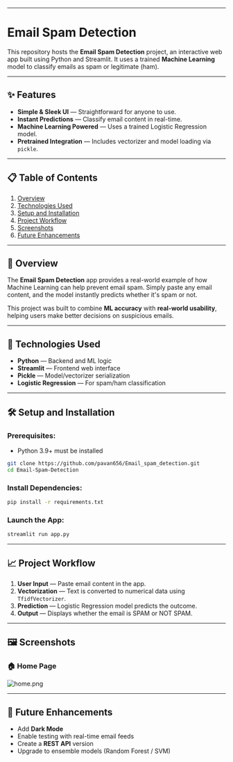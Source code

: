 ﻿---

# Email Spam Detection

This repository hosts the **Email Spam Detection** project, an interactive web app built using Python and Streamlit. It uses a trained **Machine Learning** model to classify emails as spam or legitimate (ham).

---

## ✨ Features

- **Simple & Sleek UI** — Straightforward for anyone to use.
- **Instant Predictions** — Classify email content in real-time.
- **Machine Learning Powered** — Uses a trained Logistic Regression model.
- **Pretrained Integration** — Includes vectorizer and model loading via `pickle`.

---

## 📋 Table of Contents

1. [Overview](#-overview)
2. [Technologies Used](#-technologies-used)
3. [Setup and Installation](#-setup-and-installation)
4. [Project Workflow](#-project-workflow)
5. [Screenshots](#-screenshots)
6. [Future Enhancements](#-future-enhancements)

---

## 🌟 Overview

The **Email Spam Detection** app provides a real-world example of how Machine Learning can help prevent email spam. Simply paste any email content, and the model instantly predicts whether it's spam or not.

This project was built to combine **ML accuracy** with **real-world usability**, helping users make better decisions on suspicious emails.

---

## 🚀 Technologies Used

- **Python** — Backend and ML logic
- **Streamlit** — Frontend web interface
- **Pickle** — Model/vectorizer serialization
- **Logistic Regression** — For spam/ham classification

---

## 🛠️ Setup and Installation

### Prerequisites:

- Python 3.9+ must be installed

```bash
git clone https://github.com/pavan656/Email_spam_detection.git
cd Email-Spam-Detection
```

### Install Dependencies:

```bash
pip install -r requirements.txt
```

### Launch the App:

```bash
streamlit run app.py
```

---

## 📈 Project Workflow

1. **User Input** — Paste email content in the app.
2. **Vectorization** — Text is converted to numerical data using `TfidfVectorizer`.
3. **Prediction** — Logistic Regression model predicts the outcome.
4. **Output** — Displays whether the email is SPAM or NOT SPAM.

---

## 🖼️ Screenshots

### 🏠 Home Page

![home.png](https://ik.imagekit.io/jxtjn4hpqj/Screenshot%202025-05-24%20095612.png?updatedAt=1748060803517)

---

## 🔮 Future Enhancements

- Add **Dark Mode**
- Enable testing with real-time email feeds
- Create a **REST API** version
- Upgrade to ensemble models (Random Forest / SVM)

